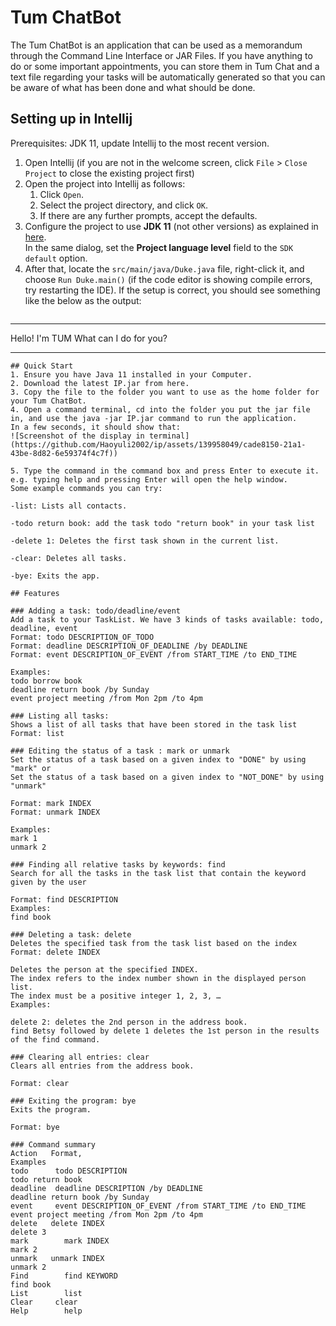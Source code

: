 # Tum ChatBot

The Tum ChatBot is an application that can be used as a memorandum through the Command Line Interface or JAR Files. If you have anything to do or some important appointments, you can store them in Tum Chat and a text file regarding your tasks will be automatically generated so that you can be aware of what has been done and what should be done.

## Setting up in Intellij

Prerequisites: JDK 11, update Intellij to the most recent version.

1. Open Intellij (if you are not in the welcome screen, click `File` > `Close Project` to close the existing project first)
1. Open the project into Intellij as follows:
   1. Click `Open`.
   1. Select the project directory, and click `OK`.
   1. If there are any further prompts, accept the defaults.
1. Configure the project to use **JDK 11** (not other versions) as explained in [here](https://www.jetbrains.com/help/idea/sdk.html#set-up-jdk).<br>
   In the same dialog, set the **Project language level** field to the `SDK default` option.
3. After that, locate the `src/main/java/Duke.java` file, right-click it, and choose `Run Duke.main()` (if the code editor is showing compile errors, try restarting the IDE). If the setup is correct, you should see something like the below as the output:
   ```
____________________________________________________________
 Hello! I'm TUM
 What can I do for you?
____________________________________________________________
   ```
## Quick Start
1. Ensure you have Java 11 installed in your Computer.
2. Download the latest IP.jar from here.
3. Copy the file to the folder you want to use as the home folder for your Tum ChatBot.
4. Open a command terminal, cd into the folder you put the jar file in, and use the java -jar IP.jar command to run the application.
   In a few seconds, it should show that:
![Screenshot of the display in terminal](https://github.com/Haoyuli2002/ip/assets/139958049/cade8150-21a1-43be-8d82-6e59374f4c7f))

5. Type the command in the command box and press Enter to execute it. e.g. typing help and pressing Enter will open the help window.
Some example commands you can try:

-list: Lists all contacts.

-todo return book: add the task todo "return book" in your task list

-delete 1: Deletes the first task shown in the current list.

-clear: Deletes all tasks.

-bye: Exits the app.

## Features

### Adding a task: todo/deadline/event
Add a task to your TaskList. We have 3 kinds of tasks available: todo, deadline, event
Format: todo DESCRIPTION_OF_TODO
Format: deadline DESCRIPTION_OF_DEADLINE /by DEADLINE
Format: event DESCRIPTION_OF_EVENT /from START_TIME /to END_TIME

Examples:
todo borrow book
deadline return book /by Sunday
event project meeting /from Mon 2pm /to 4pm

### Listing all tasks:
Shows a list of all tasks that have been stored in the task list
Format: list

### Editing the status of a task : mark or unmark
Set the status of a task based on a given index to "DONE" by using "mark" or
Set the status of a task based on a given index to "NOT_DONE" by using "unmark"

Format: mark INDEX
Format: unmark INDEX

Examples:
mark 1
unmark 2

### Finding all relative tasks by keywords: find
Search for all the tasks in the task list that contain the keyword given by the user

Format: find DESCRIPTION
Examples:
find book

### Deleting a task: delete
Deletes the specified task from the task list based on the index
Format: delete INDEX

Deletes the person at the specified INDEX.
The index refers to the index number shown in the displayed person list.
The index must be a positive integer 1, 2, 3, …​
Examples:

delete 2: deletes the 2nd person in the address book.
find Betsy followed by delete 1 deletes the 1st person in the results of the find command.

### Clearing all entries: clear
Clears all entries from the address book.

Format: clear

### Exiting the program: bye
Exits the program.

Format: bye

### Command summary
Action	 Format,                                                            Examples
todo      todo DESCRIPTION                                                   todo return book
deadline  deadline DESCRIPTION /by DEADLINE                                  deadline return book /by Sunday
event     event DESCRIPTION_OF_EVENT /from START_TIME /to END_TIME           event project meeting /from Mon 2pm /to 4pm
delete	 delete INDEX                                                       delete 3
mark	    mark INDEX                                                         mark 2
unmark	 unmark INDEX                                                       unmark 2
Find	    find KEYWORD                                                       find book
List	    list
Clear     clear
Help	    help

















